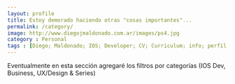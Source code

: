 ```yaml
---
layout: profile
title: Estoy demorado haciendo otras "cosas importantes"...
permalink: /category/
image: http://www.diegojmaldonado.com.ar/images/ps4.jpg
category : Personal
tags : [Diego; Maldonado; IOS; Developer; CV; Curriculum; info; perfil; Argentina;]
---
```


Eventualmente en esta sección agregaré los filtros por categorías (IOS Dev, Business, UX/Design & Series)

<br>
<br>
<br>